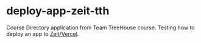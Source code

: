 # deploy-app-zeit-tth
Course Directory application from Team TreeHouse course. Testing how to deploy an app to [Zeit/Vercel](https://vercel.com).
